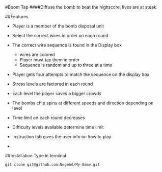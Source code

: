 
#Boom Tap
####Diffuse the bomb to beat the highscore, lives are at steak.

##Features
* Player is a member of the bomb disposal unit
* Select the correct wires in order on each round
* The correct wire sequence is found in the Display box
	* wires are colored
	* Player must tap them in order
	* Sequence is random and up to three at a time

	
* Player gets four attempts to match the sequence on the display box
* Stress levels are factored in each round
* Each level the  player saves  a bigger crowds
* The bombs chip spins at different speeds and direction depending on level
* Time limit on each round decreases
* Difficulty levels available determine time limit
* Instruction tab gives the user info on how to play
* 

##Installation
Type in terminal

```
git clone git@github.com:Negend/My-Game.git

```










